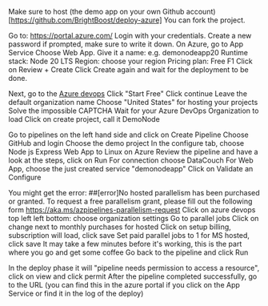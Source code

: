 Make sure to host (the demo app on your own Github account)[https://github.com/BrightBoost/deploy-azure]
You can fork the project.

Go to: https://portal.azure.com/
Login with your credentials.
Create a new password if prompted, make sure to write it down.
On Azure, go to App Service
Choose Web App.
Give it a name: e.g. demonodeapp20
Runtime stack: Node 20 LTS
Region: choose your region
Pricing plan: Free F1
Click on Review + Create
Click Create again and wait for the deployment to be done.


Next, go to the [Azure devops](https://azure.microsoft.com/en-us/products/devops/)
Click "Start Free"
Click continue
Leave the default organization name
Choose "United States" for hosting your projects
Solve the impossible CAPTCHA
Wait for your Azure DevOps Organization to load
Click on create project, call it DemoNode

Go to pipelines on the left hand side and click on Create Pipeline
Choose GitHub and login
Choose the demo project
In the configure tab, choose Node js Express Web App to Linux on Azure
Review the pipeline and have a look at the steps, click on Run
For connection choose DataCouch
For Web App, choose the just created service "demonodeapp"
Click on Validate an Configure

You might get the error: ##[error]No hosted parallelism has been purchased or granted. To request a free parallelism grant, please fill out the following form https://aka.ms/azpipelines-parallelism-request
Click on azure devops top left
left bottom: choose organization settings
Go to parallel jobs
Click on change next to monthly purchases for hosted 
Click on setup billing, subscription will load, click save
Set paid parallel jobs to 1 for MS hosted, click save
It may take a few minutes before it's working, this is the part where you go and get some coffee
Go back to the pipeline and click Run

In the deploy phase it will "pipeline needs permission to access a resource", click on view and click permit
After the pipeline completed successfully, go to the URL (you can find this in the azure portal if you click on the App Service or find it in the log of the deploy)
